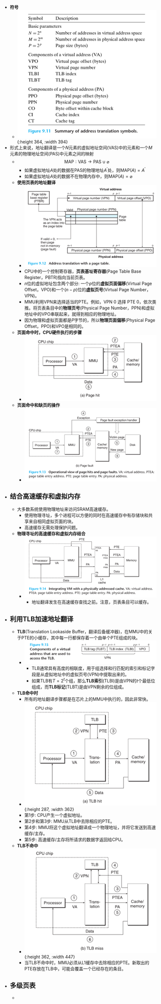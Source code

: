 - **符号**
	- ![image.png](../assets/image_1656303542761_0.png){:height 364, :width 394}
- 形式上来说，地址翻译是一个$N$元素的虚拟地址空间(VAS)中的元素和一个$M$元素的物理地址空间(PAS)中元素之间的映射
	- $$\text{MAP}: \text{VAS} \to \text{PAS} \cup \varnothing$$
		- 如果虚拟地址$A$处的数据在PAS的物理地址$A^{\prime}$处，则$\text{MAP}(A) = A^{\prime}$
		- 如果虚拟地址$A$处的数据不在物理内存中，则$\text{MAP}(A) = \varnothing$
	- **使用页表的地址翻译**
		- ![image.png](../assets/image_1656304505868_0.png)
		- CPU中的一个控制寄存器，**页表基址寄存器**(Page Table Base Register，PBTR)指向当前页表。
		- $n$位的虚拟地址包含两个部分: 一个$p$位的**虚拟页面偏移**(Virtual Page Offset，VPO)和一个$(n-p)$位的**虚拟页号**(Virtual Page Number，VPN)。
		- MMU利用VPN来选择适当的PTE。例如，VPN 0 选择 PTE 0，依次类推。将页表条目中的**物理页号**(Physical Page Number，PPN)和虚拟地址中的VPO串联起来，就得到相应的物理地址。
		- 因为物理和虚拟页面都是$P$字节的，所以**物理页面偏移**(Physical Page Offset，PPO)和VPO是相同的。
	- **页面命中时，CPU硬件执行的步骤**
		- ![image.png](../assets/image_1656305395625_0.png)
	- **页面命中和缺页的操作**
		- ![image.png](../assets/image_1656305488648_0.png)
- ## 结合高速缓存和虚拟内存
	- 大多数系统使用物理地址来访问SRAM高速缓存。
		- 使用物理寻址，多个进程可以方便的同时在高速缓存中有存储块和共享来自相同虚拟页面的块。
		- 高速缓存无需处理保护问题。
	- **物理寻址的高速缓存和虚拟内存结合**
		- ![image.png](../assets/image_1656306289707_0.png)
			- 地址翻译发生在高速缓存查找之前。注意，页表条目可以缓存。
- ## 利用TLB加速地址翻译
	- **TLB**(Translation Lookaside Buffer，翻译后备缓冲器)，在MMU中的关于PTE的小缓存，其中每一行都保存着一个由单个PTE组成的块。
		- ![image.png](../assets/image_1656558554444_0.png)
			- TLB通常具有高度的相联度，用于组选择和行匹配的索引和标记字段是从虚拟地址中的虚拟页号(VPN)中提取出来的。
			- 如果TLB有$T=2^t$个组，那么**TLB索引**(TLBI)是由VPN的$t$个最低位组成，而**TLB标记**(TLBT)是由VPN剩余的位组成。
	- **TLB命中时**
		- 所有的地址翻译步骤都是在芯片上的MMU中执行的，因此非常快。
		- ![image.png](../assets/image_1656558861768_0.png){:height 287, :width 362}
		- 第1步: CPU产生一个虚拟地址。
		- 第2步和第3步: MMU从TLB中去除相应的PTE。
		- 第4步: MMU将这个虚拟地址翻译成一个物理地址，并将它发送到高速缓存/主存。
		- 第5步: 高速缓存/主存将所请求的数据字返回给CPU。
	- **TLB不命中**
		- ![image.png](../assets/image_1656559410150_0.png){:height 362, :width 447}
		- 当TLB不命中时，MMU必须从L1缓存中去除相应的PTE。新取出的PTE存放在TLB中，可能会覆盖一个已经存在的条目。
- ## 多级页表
	-